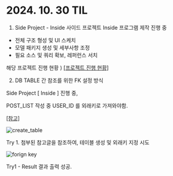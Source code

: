 # 2024. 10. 30 TIL

1. Side Project - Inside
사이드 프로젝트 Inside 프로그램 제작 진행 중
* 전체 구조 형성 및 UI 스케치
* 모델 패키지 생성 및 세부사항 조정
* 필요 소스 및 쿼리 확보, 레퍼런스 서치

해당 프로젝트 진행 현황 ) [[프로젝트 진행 현황]](https://github.com/SulHyunRyung/INSIDE/tree/main)

2. DB TABLE 간 참조를 위한 FK 설정 방식

Side Project [ Inside ] 진행 중,

POST_LIST 작성 중 USER_ID 를 외래키로 가져와야함.

[[참고]](https://developmentrecord.tistory.com/entry/Oracle-%EC%99%B8%EB%9E%98-%ED%82%A4Foreign-Key-FK-%EC%83%9D%EC%84%B1-%EC%B6%94%EA%B0%80-%EC%82%AD%EC%A0%9C-SQL)


![create_table](https://github.com/user-attachments/assets/0579743c-ee46-4be3-90c8-7ecb3075a655)

Try 1. 첨부된 참고글을 참조하여, 테이블 생성 및 외래키 지정 시도

![forign key](https://github.com/user-attachments/assets/662f5f3a-438f-4aab-be29-1bb3d86a2c03)

Try1 - Result 결과 출력 성공.

